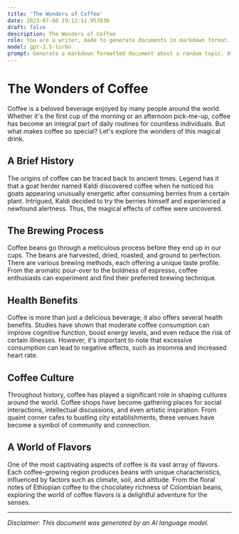 ```yaml
---
title: 'The Wonders of Coffee'
date: 2023-07-08 19:12:51.957836
draft: false
description: The Wonders of Coffee
role: You are a writer, made to generate documents in markdown format. It is very important that all of the documents you generate are in valid markdown format.
model: gpt-3.5-turbo
prompt: Generate a markdown formatted document about a random topic. At the bottom, include a disclaimer explaining that the document was generated by you. The first line of the document should be the title. Make sure that the entire document is in proper markdown format, using a mix of various tags to make the document visually appealing.
---
```


# The Wonders of Coffee

Coffee is a beloved beverage enjoyed by many people around the world. Whether it's the first cup of the morning or an afternoon pick-me-up, coffee has become an integral part of daily routines for countless individuals. But what makes coffee so special? Let's explore the wonders of this magical drink.

## A Brief History

The origins of coffee can be traced back to ancient times. Legend has it that a goat herder named Kaldi discovered coffee when he noticed his goats appearing unusually energetic after consuming berries from a certain plant. Intrigued, Kaldi decided to try the berries himself and experienced a newfound alertness. Thus, the magical effects of coffee were uncovered.

## The Brewing Process

Coffee beans go through a meticulous process before they end up in our cups. The beans are harvested, dried, roasted, and ground to perfection. There are various brewing methods, each offering a unique taste profile. From the aromatic pour-over to the boldness of espresso, coffee enthusiasts can experiment and find their preferred brewing technique.

## Health Benefits

Coffee is more than just a delicious beverage; it also offers several health benefits. Studies have shown that moderate coffee consumption can improve cognitive function, boost energy levels, and even reduce the risk of certain illnesses. However, it's important to note that excessive consumption can lead to negative effects, such as insomnia and increased heart rate.

## Coffee Culture

Throughout history, coffee has played a significant role in shaping cultures around the world. Coffee shops have become gathering places for social interactions, intellectual discussions, and even artistic inspiration. From quaint corner cafes to bustling city establishments, these venues have become a symbol of community and connection.

## A World of Flavors

One of the most captivating aspects of coffee is its vast array of flavors. Each coffee-growing region produces beans with unique characteristics, influenced by factors such as climate, soil, and altitude. From the floral notes of Ethiopian coffee to the chocolatey richness of Colombian beans, exploring the world of coffee flavors is a delightful adventure for the senses.

---

*Disclaimer: This document was generated by an AI language model.*